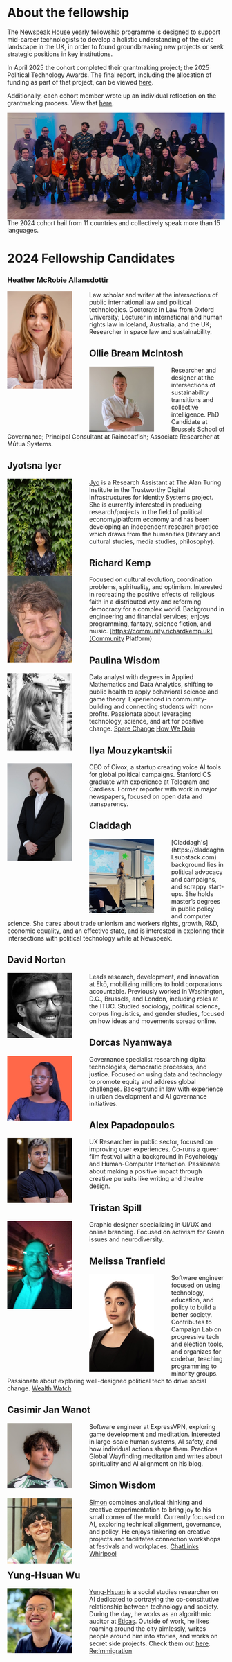 # About the fellowship

The [Newspeak House](https://newspeak.house) yearly fellowship programme is designed to support mid-career technologists to develop a holistic understanding of the civic landscape in the UK, in order to found groundbreaking new projects or seek strategic positions in key institutions.

In April 2025 the cohort completed their grantmaking project; the 2025 Political Technology Awards. The final report, including the allocation of funding as part of that project, can be viewed [here](https://docs.google.com/document/d/1RoBd8JeJsRu9Z1dChSmWIWfpTbcuN4L8VmIhPbmkVys/edit?usp=sharing).

Additionally, each cohort member wrote up an individual reflection on the grantmaking process. View that [here](https://docs.google.com/document/d/1Yqy0uTJwLPrLCkEacVNs2UbS4IX0MP8h-UoSHkPlNgE/edit?usp=sharing). 

<img src="images/induction-group-photo-small.jpg" alt="Cohort Group Photo" align="center">
The 2024 cohort hail from 11 countries and collectively speak more than 15 languages.

# 2024 Fellowship Candidates
### Heather McRobie Allansdottir
<img src="images/Heather.jpeg" alt="Logo" width="150" align="left" style="margin-right:40px">

Law scholar and writer at the intersections of public international law and political technologies. Doctorate in Law from Oxford University; Lecturer in international and human rights law in Iceland, Australia, and the UK; Researcher in space law and sustainability.

## Ollie Bream McIntosh
<img src="images/Ollie.jpeg" alt="Logo" width="150" align="left" style="margin-right:40px">

Researcher and designer at the intersections of sustainability transitions and collective intelligence. PhD Candidate at Brussels School of Governance; Principal Consultant at Raincoatfish; Associate Researcher at Mútua Systems.

## Jyotsna Iyer 
<img src="images/Jyo.jpeg" alt="Logo" width="150" align="left" style="margin-right:40px">

<a href="https://jyotsna-iy.github.io/">Jyo</a> is a Research Assistant at The Alan Turing Institute in the Trustworthy Digital Infrastructures for Identity Systems project. She is currently interested in producing research/projects in the field of political economy/platform economy and has been developing an independent research practice which draws from the humanities (literary and cultural studies, media studies, philosophy).

## Richard Kemp
<img src="images/Richard.jpeg" alt="Logo" width="150" align="left" style="margin-right:40px">

Focused on cultural evolution, coordination problems, spirituality, and optimism. Interested in recreating the positive effects of religious faith in a distributed way and reforming democracy for a complex world. Background in engineering and financial services; enjoys programming, fantasy, science fiction, and music.
[https://community.richardkemp.uk](Community Platform)

## Paulina Wisdom
<img src="images/Paulina.jpeg" alt="Logo" width="150" align="left" style="margin-right:40px">

Data analyst with degrees in Applied Mathematics and Data Analytics, shifting to public health to apply behavioral science and game theory. Experienced in community-building and connecting students with non-profits. Passionate about leveraging technology, science, and art for positive change.
[Spare Change](https://spare-change.lovable.app/)
[How We Doin](https://how-we-doin.lovable.app/)

## Ilya Mouzykantskii
<img src="images/Ilya.jpeg" alt="Logo" width="150" align="left" style="margin-right:40px">

CEO of Civox, a startup creating voice AI tools for global political campaigns. Stanford CS graduate with experience at Telegram and Cardless. Former reporter with work in major newspapers, focused on open data and transparency.

## Claddagh
<img src="images/Claddagh.jpeg" alt="Logo" width="150" align="left" style="margin-right:40px">
[Claddagh's](https://claddaghnl.substack.com) background lies in political advocacy and campaigns, and scrappy start-ups. She holds master’s degrees in public policy and computer science. She cares about trade unionism and workers rights, growth, R&D, economic equality, and an effective state, and is interested in exploring their intersections with political technology while at Newspeak. 

## David Norton
<img src="images/David.jpeg" alt="Logo" width="150" align="left" style="margin-right:40px">

Leads research, development, and innovation at Ekō, mobilizing millions to hold corporations accountable. Previously worked in Washington, D.C., Brussels, and London, including roles at the ITUC. Studied sociology, political science, corpus linguistics, and gender studies, focused on how ideas and movements spread online.

## Dorcas Nyamwaya
<img src="images/Dorcas.jpeg" alt="Logo" width="150" align="left" style="margin-right:40px">

Governance specialist researching digital technologies, democratic processes, and justice. Focused on using data and technology to promote equity and address global challenges. Background in law with experience in urban development and AI governance initiatives.

## Alex Papadopoulos
<img src="images/Alex.jpeg" alt="Logo" width="150" align="left" style="margin-right:40px">

UX Researcher in public sector, focused on improving user experiences. Co-runs a queer film festival with a background in Psychology and Human-Computer Interaction. Passionate about making a positive impact through creative pursuits like writing and theatre design.

## Tristan Spill
<img src="images/Tristan.jpeg" alt="Logo" width="150" align="left" style="margin-right:40px">

Graphic designer specializing in UI/UX and online branding. Focused on activism for Green issues and neurodiversity.

## Melissa Tranfield
<img src="images/Mel.jpeg" alt="Logo" width="150" align="left" style="margin-right:40px">

Software engineer focused on using technology, education, and policy to build a better society. Contributes to Campaign Lab on progressive tech and election tools, and organizes for codebar, teaching programming to minority groups. Passionate about exploring well-designed political tech to drive social change.
[Wealth Watch](https://wealth-watch-clarity.lovable.app/)

## Casimir Jan Wanot
<img src="images/Casimir.jpeg" alt="Logo" width="150" align="left" style="margin-right:40px">

Software engineer at ExpressVPN, exploring game development and meditation. Interested in large-scale human systems, AI safety, and how individual actions shape them. Practices Global Wayfinding meditation and writes about spirituality and AI alignment on his blog.

## Simon Wisdom
<img src="images/Simon.jpeg" alt="Logo" width="150" align="left" style="margin-right:40px">

[Simon](https://simonwisdom.com) combines analytical thinking and creative experimentation to bring joy to his small corner of the world. Currently focused on AI, exploring technical alignment, governance, and policy. He enjoys tinkering on creative projects and facilitates connection workshops at festivals and workplaces.
[ChatLinks](https://chatlinks.xyz/)
[Whirlpool](https://whirlpool.buzz/)

## Yung-Hsuan Wu
<img src="images/Yung-Hsuan.jpeg" alt="Logo" width="150" align="left" style="margin-right:40px">

[Yung-Hsuan](https://yunghsuanwu.com/) is a social studies researcher on AI dedicated to portraying the co-constitutive relationship between technology and society. During the day, he works as an algorithmic auditor at [Eticas](https://eticas.ai/). Outside of work, he likes roaming around the city aimlessly, writes people around him into stories, and works on secret side projects. Check them out [here](https://linktr.ee/yunghsuanwu).
[Re:Immigration](https://re-immigration.notastranger.org/)

